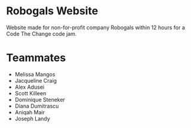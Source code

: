 # Robogals Website
Website made for non-for-profit company Robogals within 12 hours for a Code The Change code jam.

# Teammates
<ul>
<li>Melissa Mangos</li>
<li>Jacqueline Craig</li>
<li>Alex Adusei</li>
<li>Scott Killeen</li>
<li>Dominique Steneker</li>
<li>Diana Dumitrascu</li>
<li>Aniqah Mair</li>
<li>Joseph Landy</li>
</ul>
